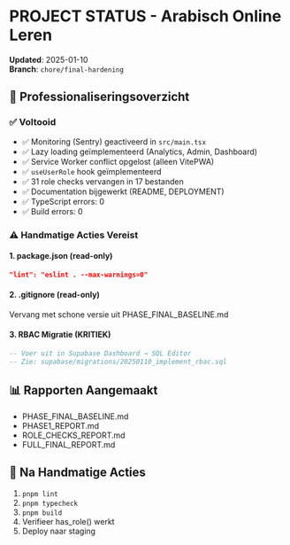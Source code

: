 # PROJECT STATUS - Arabisch Online Leren
**Updated**: 2025-01-10  
**Branch**: `chore/final-hardening`

## 🚀 Professionaliseringsoverzicht

### ✅ Voltooid
- ✅ Monitoring (Sentry) geactiveerd in `src/main.tsx`
- ✅ Lazy loading geïmplementeerd (Analytics, Admin, Dashboard)
- ✅ Service Worker conflict opgelost (alleen VitePWA)
- ✅ `useUserRole` hook geïmplementeerd
- ✅ 31 role checks vervangen in 17 bestanden
- ✅ Documentation bijgewerkt (README, DEPLOYMENT)
- ✅ TypeScript errors: 0
- ✅ Build errors: 0

### ⚠️ Handmatige Acties Vereist

#### 1. package.json (read-only)
```json
"lint": "eslint . --max-warnings=0"
```

#### 2. .gitignore (read-only)
Vervang met schone versie uit PHASE_FINAL_BASELINE.md

#### 3. RBAC Migratie (KRITIEK)
```sql
-- Voer uit in Supabase Dashboard → SQL Editor
-- Zie: supabase/migrations/20250110_implement_rbac.sql
```

## 📊 Rapporten Aangemaakt
- PHASE_FINAL_BASELINE.md
- PHASE1_REPORT.md  
- ROLE_CHECKS_REPORT.md
- FULL_FINAL_REPORT.md

## 🎯 Na Handmatige Acties
1. `pnpm lint`
2. `pnpm typecheck`
3. `pnpm build`
4. Verifieer has_role() werkt
5. Deploy naar staging
